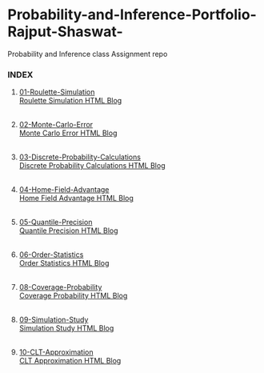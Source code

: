 # Probability-and-Inference-Portfolio-Rajput-Shaswat-
Probability and Inference class Assignment repo

### INDEX

1. [01-Roulette-Simulation](https://github.com/shaswat01/Probability-and-Inference-Portfolio-Rajput-Shaswat/tree/master/01-roulette-simulation)<br>
[Roulette Simulation HTML Blog](https://github.com/shaswat01/Probability-and-Inference-Portfolio-Rajput-Shaswat/blob/master/01-roulette-simulation/monteo_carlo.html) <br><br>

2. [02-Monte-Carlo-Error](https://github.com/shaswat01/Probability-and-Inference-Portfolio-Rajput-Shaswat/tree/master/02-monte-carlo-error) <br>
[Monte Carlo Error HTML Blog](https://github.com/shaswat01/Probability-and-Inference-Portfolio-Rajput-Shaswat/blob/master/02-monte-carlo-error/monte%20carlo%20error.nb.html) <br><br>

3. [03-Discrete-Probability-Calculations](https://github.com/shaswat01/Probability-and-Inference-Portfolio-Rajput-Shaswat/tree/master/03-discrete-probability-calculations)<br>
[Discrete Probability Calculations HTML Blog](https://github.com/shaswat01/Probability-and-Inference-Portfolio-Rajput-Shaswat/blob/master/03-discrete-probability-calculations/writeup.nb.html) <br><br>

4. [04-Home-Field-Advantage](https://github.com/shaswat01/Probability-and-Inference-Portfolio-Rajput-Shaswat/tree/master/04-Home-Field-Advantage)<br>
[Home Field Advantage HTML Blog](https://github.com/shaswat01/Probability-and-Inference-Portfolio-Rajput-Shaswat/blob/master/04-Home-Field-Advantage/writeup.html) <br><br>

5. [05-Quantile-Precision](https://github.com/shaswat01/Probability-and-Inference-Portfolio-Rajput-Shaswat/tree/master/05-quantile-precision)<br>
[Quantile Precision HTML Blog](https://github.com/shaswat01/Probability-and-Inference-Portfolio-Rajput-Shaswat/blob/master/05-quantile-precision/writeup.html) <br><br>

6. [06-Order-Statistics](https://github.com/shaswat01/Probability-and-Inference-Portfolio-Rajput-Shaswat/tree/master/06-order-statistics)<br>
[Order Statistics HTML Blog](https://github.com/shaswat01/Probability-and-Inference-Portfolio-Rajput-Shaswat/blob/master/06-order-statistics/writeup.html) <br><br>

7. [08-Coverage-Probability](https://github.com/shaswat01/Probability-and-Inference-Portfolio-Rajput-Shaswat/tree/master/08-coverage-probability)<br>
[Coverage Probability HTML Blog](https://github.com/shaswat01/Probability-and-Inference-Portfolio-Rajput-Shaswat/blob/master/08-coverage-probability/writeup.nb.html) <br><br>

8. [09-Simulation-Study](https://github.com/shaswat01/Probability-and-Inference-Portfolio-Rajput-Shaswat/tree/master/09-simulation-study)<br>
[Simulation Study HTML Blog](https://github.com/shaswat01/Probability-and-Inference-Portfolio-Rajput-Shaswat/blob/master/09-simulation-study/writeup.nb.html) <br><br>

9. [10-CLT-Approximation](https://github.com/shaswat01/Probability-and-Inference-Portfolio-Rajput-Shaswat/tree/master/10-CLT-approximation)<br>
[CLT Approximation HTML Blog](https://github.com/shaswat01/Probability-and-Inference-Portfolio-Rajput-Shaswat/blob/master/10-CLT-approximation/10-CLT-Approximation.nb.html) <br><br>











